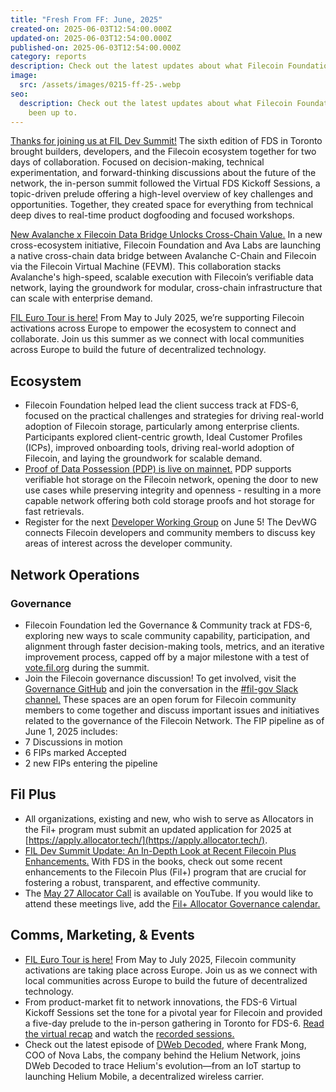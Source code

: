 ```yaml
---
title: "Fresh From FF: June, 2025"
created-on: 2025-06-03T12:54:00.000Z
updated-on: 2025-06-03T12:54:00.000Z
published-on: 2025-06-03T12:54:00.000Z
category: reports
description: Check out the latest updates about what Filecoin Foundation has been up to.
image:
  src: /assets/images/0215-ff-25-.webp
seo:
  description: Check out the latest updates about what Filecoin Foundation has
    been up to.
---
```


[Thanks for joining us at FIL Dev Summit!](https://filecoin.io/blog/posts/fil-dev-summit-6-toronto-takeaways-and-next-steps/) The sixth edition of FDS in Toronto brought builders, developers, and the Filecoin ecosystem together for two days of collaboration. Focused on decision-making, technical experimentation, and forward-thinking discussions about the future of the network, the in-person summit followed the Virtual FDS Kickoff Sessions, a topic-driven prelude offering a high-level overview of key challenges and opportunities. Together, they created space for everything from technical deep dives to real-time product dogfooding and focused workshops.

[New Avalanche x Filecoin Data Bridge Unlocks Cross-Chain Value.](https://filecoin.io/blog/posts/new-avalanche-x-filecoin-data-bridge-unlocks-cross-chain-value/) In a new cross-ecosystem initiative, Filecoin Foundation and Ava Labs are launching a native cross-chain data bridge between Avalanche C-Chain and Filecoin via the Filecoin Virtual Machine (FEVM). This collaboration stacks Avalanche's high-speed, scalable execution with Filecoin’s verifiable data network, laying the groundwork for modular, cross-chain infrastructure that can scale with enterprise demand.

[FIL Euro Tour is here!](/events/fil-euro-summer) From May to July 2025, we’re supporting Filecoin activations across Europe to empower the ecosystem to connect and collaborate. Join us this summer as we connect with local communities across Europe to build the future of decentralized technology. 

## Ecosystem

- Filecoin Foundation helped lead the client success track at FDS-6, focused on the practical challenges and strategies for driving real-world adoption of Filecoin storage, particularly among enterprise clients. Participants explored client-centric growth, Ideal Customer Profiles (ICPs), improved onboarding tools, driving real-world adoption of Filecoin, and laying the groundwork for scalable demand. 
- [Proof of Data Possession (PDP) is live on mainnet.](https://filecoin.io/blog/posts/introducing-proof-of-data-possession-pdp-verifiable-hot-storage-on-filecoin) PDP supports verifiable hot storage on the Filecoin network, opening the door to new use cases while preserving integrity and openness - resulting in a more capable network offering both cold storage proofs and hot storage for fast retrievals. 
- Register for the next [Developer Working Group](https://lu.ma/p9azo1pl) on June 5! The DevWG connects Filecoin developers and community members to discuss key areas of interest across the developer community.

## Network Operations

### Governance

- Filecoin Foundation led the Governance & Community track at FDS-6, exploring new ways to scale community capability, participation, and alignment through faster decision-making tools, metrics, and an iterative improvement process, capped off by a major milestone with a test of [vote.fil.org](http://vote.fil.org) during the summit. 
- Join the Filecoin governance discussion! To get involved, visit the [Governance GitHub](https://github.com/filecoin-project/FIPs) and join the conversation in the [#fil-gov Slack channel.](https://filecoinproject.slack.com/archives/C0535S9TUUF) These spaces are an open forum for Filecoin community members to come together and discuss important issues and initiatives related to the governance of the Filecoin Network. The FIP pipeline as of June 1, 2025 includes:  
- 7 Discussions in motion
- 6 FIPs marked Accepted
- 2 new FIPs entering the pipeline 

## Fil Plus

- All organizations, existing and new, who wish to serve as Allocators in the Fil+ program must submit an updated application for 2025 at [https://apply.allocator.tech/](https://apply.allocator.tech/).
- [FIL Dev Summit Update: An In-Depth Look at Recent Filecoin Plus Enhancements.](/blog/fil-dev-summit-update-an-in-depth-look-at-recent-filecoin-plus-enhancements) With FDS in the books, check out some recent enhancements to the Filecoin Plus (Fil+) program that are crucial for fostering a robust, transparent, and effective community. 
- The [May 27 Allocator Call](https://youtu.be/EVXJP7yZivY?feature=shared) is available on YouTube. If you would like to attend these meetings live, add the [Fil+ Allocator Governance calendar.](https://calendar.google.com/calendar/embed?src=c_k1gkfoom17g0j8c6bam6uf43j0%40group.calendar.google.com&ctz=America%2FLos_Angeles)

## Comms, Marketing, & Events

- [FIL Euro Tour is here!](https://link.mail.beehiiv.com/ss/c/u001.z271Wbod_jxhIBAJu4aLJqjIjpYbxLzuke6J2Tbm-ACTd4pcihxss_3tJ3Tr3tFy6Qf8C-xHK0D644c8GmfeYj3IqSBTFYWVqbAIFWql8rXO9_EzgvgsE_0f7_53aI8L/4gw/U7aSmb1bS9yKn8XpqF2-Kw/h11/h001.fH4KH9Vqd089qHwYVM94Zx8LZuCc9dsjs6IYbN0UbYw) From May to July 2025, Filecoin community activations are taking place across Europe. Join us as we connect with local communities across Europe to build the future of decentralized technology.
- From product-market fit to network innovations, the FDS-6 Virtual Kickoff Sessions set the tone for a pivotal year for Filecoin and provided a five-day prelude to the in-person gathering in Toronto for FDS-6. [Read the virtual recap](/blog/fil-dev-summit-6-virtual-kickoff-sessions-recap-recordings) and watch the [recorded sessions.](https://youtube.com/playlist?list=PL_0VrY55uV19Fx15jwUdSoPyTqywrhHe7&feature=shared)
- Check out the latest episode of [DWeb Decoded](https://youtu.be/5IGQ7eCK9fI?feature=shared), where Frank Mong, COO of Nova Labs, the company behind the Helium Network, joins DWeb Decoded to trace Helium's evolution—from an IoT startup to launching Helium Mobile, a decentralized wireless carrier.
